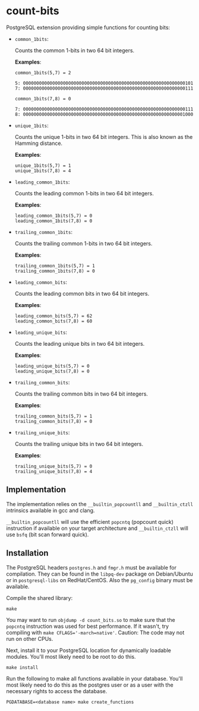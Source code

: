 # count-bits

PostgreSQL extension providing simple functions for counting bits:

- `common_1bits`:

  Counts the common 1-bits in two 64 bit integers.

  __Examples__:

      common_1bits(5,7) = 2

      5: 0000000000000000000000000000000000000000000000000000000000000101
      7: 0000000000000000000000000000000000000000000000000000000000000111

      common_1bits(7,8) = 0

      7: 0000000000000000000000000000000000000000000000000000000000000111
      8: 0000000000000000000000000000000000000000000000000000000000001000

- `unique_1bits`:

  Counts the unique 1-bits in two 64 bit integers.
  This is also known as the Hamming distance.

  __Examples__:

      unique_1bits(5,7) = 1
      unique_1bits(7,8) = 4

- `leading_common_1bits`:

  Counts the leading common 1-bits in two 64 bit integers.

  __Examples__:

      leading_common_1bits(5,7) = 0
      leading_common_1bits(7,8) = 0

- `trailing_common_1bits`:

  Counts the trailing common 1-bits in two 64 bit integers.

  __Examples__:

      trailing_common_1bits(5,7) = 1
      trailing_common_1bits(7,8) = 0

- `leading_common_bits`:

  Counts the leading common bits in two 64 bit integers.

  __Examples__:

      leading_common_bits(5,7) = 62
      leading_common_bits(7,8) = 60


- `leading_unique_bits`:

  Counts the leading unique bits in two 64 bit integers.

  __Examples__:

      leading_unique_bits(5,7) = 0
      leading_unique_bits(7,8) = 0

- `trailing_common_bits`:

  Counts the trailing common bits in two 64 bit integers.

  __Examples__:

      trailing_common_bits(5,7) = 1
      trailing_common_bits(7,8) = 0

- `trailing_unique_bits`:

  Counts the trailing unique bits in two 64 bit integers.

  __Examples__:

      trailing_unique_bits(5,7) = 0
      trailing_unique_bits(7,8) = 4

## Implementation

The implementation relies on the `__builtin_popcountll` and `__builtin_ctzll`
intrinsics available in gcc and clang.

`__builtin_popcountll` will use the efficient `popcntq` (popcount quick)
instruction if available on your target architecture and `__builtin_ctzll` will
use `bsfq` (bit scan forward quick).

## Installation

The PostgreSQL headers `postgres.h` and `fmgr.h` must be available for
compilation. They can be found in the `libpq-dev` package on Debian/Ubuntu or in `postgresql-libs` on RedHat/CentOS. Also the `pg_config` binary must be available.

Compile the shared library:

```
make
```

You may want to run `objdump -d count_bits.so` to make sure that the `popcntq`
instruction was used for best performance.
If it wasn't, try compiling with `make CFLAGS='-march=native'`.
Caution: The code may not run on other CPUs.

Next, install it to your PostgreSQL location for dynamically loadable modules.
You'll most likely need to be root to do this.

```
make install
```

Run the following to make all functions available in your database.
You'll most likely need to do this as the postgres user or as a user with the
necessary rights to access the database.

```
PGDATABASE=<database name> make create_functions
```
